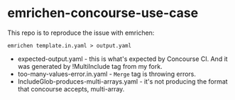 # emrichen-concourse-use-case
 
This repo is to reproduce the issue with emrichen:

`emrichen template.in.yaml > output.yaml`

- expected-output.yaml - this is what's expected by Concourse CI. And it was generated by !MultiInclude tag from my fork.
- too-many-values-error.in.yaml - `Merge` tag is throwing errors.
- IncludeGlob-produces-multi-arrays.yaml - it's not producing the format that concourse accepts, multi-array.